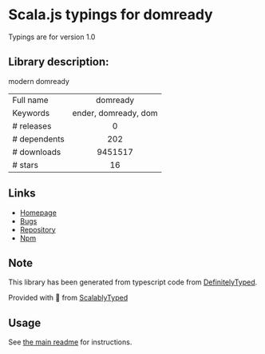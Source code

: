 
# Scala.js typings for domready

Typings are for version 1.0

## Library description:
modern domready

|                    |                 |
| ------------------ | :-------------: |
| Full name          | domready |
| Keywords           | ender, domready, dom |
| # releases         | 0 |
| # dependents       | 202 |
| # downloads        | 9451517 |
| # stars            | 16 |

## Links
- [Homepage](https://github.com/ded/domready)
- [Bugs](https://github.com/ded/domready/issues)
- [Repository](https://github.com/ded/domready)
- [Npm](https://www.npmjs.com/package/domready)
    


## Note
This library has been generated from typescript code from [DefinitelyTyped](https://definitelytyped.org).

Provided with :purple_heart: from [ScalablyTyped](https://github.com/oyvindberg/ScalablyTyped)

## Usage
See [the main readme](../../readme.md) for instructions.


